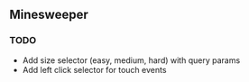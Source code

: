 ## Minesweeper


### TODO
 - Add size selector (easy, medium, hard) with query params
 - Add left click selector for touch events
